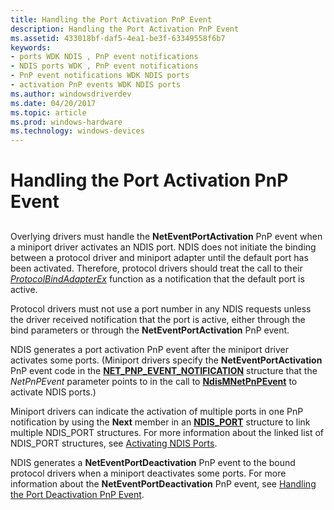 ```yaml
---
title: Handling the Port Activation PnP Event
description: Handling the Port Activation PnP Event
ms.assetid: 433018bf-daf5-4ea1-be3f-63349558f6b7
keywords:
- ports WDK NDIS , PnP event notifications
- NDIS ports WDK , PnP event notifications
- PnP event notifications WDK NDIS ports
- activation PnP events WDK NDIS ports
ms.author: windowsdriverdev
ms.date: 04/20/2017
ms.topic: article
ms.prod: windows-hardware
ms.technology: windows-devices
---
```


# Handling the Port Activation PnP Event


## <a href="" id="ddk-handling-the-port-activation-pnp-event-ng"></a>


Overlying drivers must handle the **NetEventPortActivation** PnP event when a miniport driver activates an NDIS port. NDIS does not initiate the binding between a protocol driver and miniport adapter until the default port has been activated. Therefore, protocol drivers should treat the call to their [*ProtocolBindAdapterEx*](https://msdn.microsoft.com/library/windows/hardware/ff570220) function as a notification that the default port is active.

Protocol drivers must not use a port number in any NDIS requests unless the driver received notification that the port is active, either through the bind parameters or through the **NetEventPortActivation** PnP event.

NDIS generates a port activation PnP event after the miniport driver activates some ports. (Miniport drivers specify the **NetEventPortActivation** PnP event code in the [**NET\_PNP\_EVENT\_NOTIFICATION**](https://msdn.microsoft.com/library/windows/hardware/ff568752) structure that the *NetPnPEvent* parameter points to in the call to [**NdisMNetPnPEvent**](https://msdn.microsoft.com/library/windows/hardware/ff563616) to activate NDIS ports.)

Miniport drivers can indicate the activation of multiple ports in one PnP notification by using the **Next** member in an [**NDIS\_PORT**](https://msdn.microsoft.com/library/windows/hardware/ff566769) structure to link multiple NDIS\_PORT structures. For more information about the linked list of NDIS\_PORT structures, see [Activating NDIS Ports](activating-an-ndis-port.md).

NDIS generates a **NetEventPortDeactivation** PnP event to the bound protocol drivers when a miniport deactivates some ports. For more information about the **NetEventPortDeactivation** PnP event, see [Handling the Port Deactivation PnP Event](handling-the-port-deactivation-pnp-event.md).

 

 





